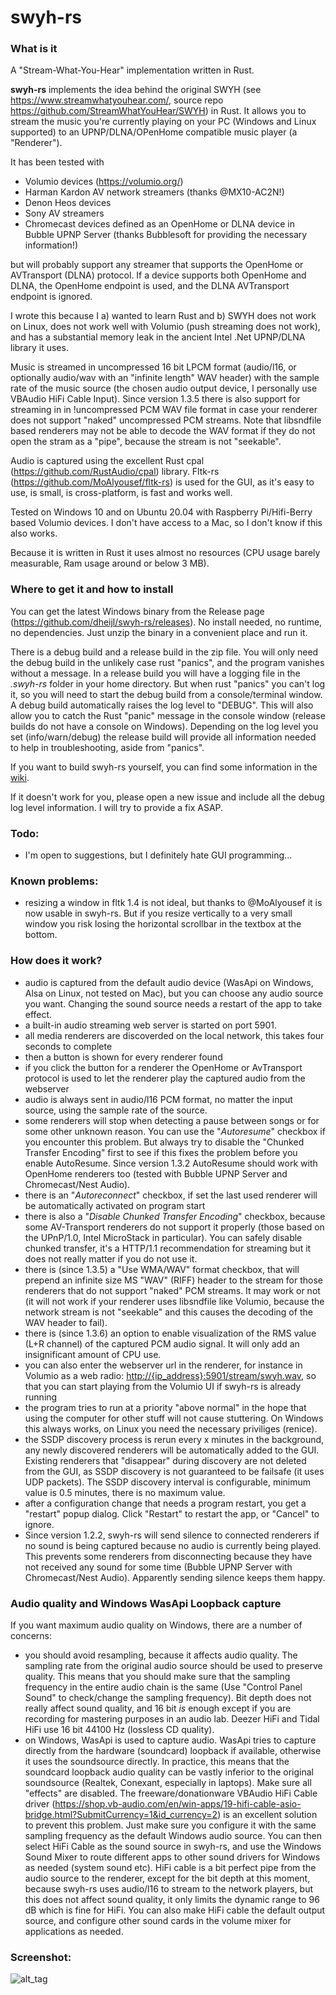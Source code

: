 # swyh-rs

### What is it

A "Stream-What-You-Hear" implementation written in Rust.

**swyh-rs** implements the idea behind the original SWYH (see <https://www.streamwhatyouhear.com/>, source repo <https://github.com/StreamWhatYouHear/SWYH>) in Rust.
It allows you to stream the music you're currently playing on your PC (Windows and Linux supported) to an UPNP/DLNA/OPenHome compatible music player (a "Renderer").

It has been tested with
- Volumio devices (<https://volumio.org/>)
- Harman Kardon AV network streamers (thanks @MX10-AC2N!)
- Denon Heos devices
- Sony AV streamers
- Chromecast devices defined as an OpenHome or DLNA device in Bubble UPNP Server (thanks Bubblesoft for providing the necessary information!)   
  
but will probably support any streamer that supports the OpenHome or AVTransport (DLNA) protocol.
If a device supports both OpenHome and DLNA, the OpenHome endpoint is used, and the DLNA AVTransport endpoint is ignored.

I wrote this because I a) wanted to learn Rust and b) SWYH does not work on Linux, does not work well with Volumio (push streaming does not work), and has a substantial memory leak in the ancient Intel .Net UPNP/DLNA library it uses.

Music is streamed in uncompressed 16 bit LPCM format (audio/l16, or optionally audio/wav with an "infinite length" WAV header) with the sample rate of the music source (the chosen audio output device, I personally use VBAudio HiFi Cable Input). 
Since version 1.3.5 there is also support for streaming in in !uncompressed PCM WAV file format in case your renderer does not support "naked" uncompressed PCM streams.
Note that libsndfile based renderers may not be able to decode the WAV format if they do not open the stram as a "pipe", because the stream is not "seekable". 

Audio is captured using the excellent Rust cpal (<https://github.com/RustAudio/cpal>) library.
Fltk-rs (<https://github.com/MoAlyousef/fltk-rs>) is used for the GUI, as it's easy to use, is small, is cross-platform, is fast and works well. 

Tested on Windows 10 and on Ubuntu 20.04 with Raspberry Pi/Hifi-Berry based Volumio devices. I don't have access to a Mac, so I don't know if this also works.

Because it is written in Rust it uses almost no resources (CPU usage barely measurable, Ram usage around or below 3 MB).

### Where to get it and how to install

You can get the latest Windows binary from the Release page (<https://github.com/dheijl/swyh-rs/releases>).
No install needed, no runtime, no dependencies. Just unzip the binary in a convenient place and run it.

There is a debug build and a release build in the zip file. 
You will only need the debug build in the unlikely case rust "panics", and the program vanishes without a message. In a release build you will have a logging file in the _.swyh-rs_ folder in your home directory. But when rust "panics" you can't log it, so you will need to start the debug build from a console/terminal window. A debug build automatically raises the log level to "DEBUG". This will also allow you to catch the Rust "panic" message in the console window (release builds do not have a console on Windows). Depending on the log level you set (info/warn/debug) the release build will provide all information needed to help in troubleshooting, aside from "panics".

If you want to build swyh-rs yourself, you can find some information in the [wiki](https://github.com/dheijl/swyh-rs/wiki).

If it doesn't work for you, please open a new issue and include all the debug log level information. I will try to provide a fix ASAP.

### Todo:

- I'm open to suggestions, but I definitely hate GUI programming...

### Known problems:

- resizing a window in fltk 1.4 is not ideal, but thanks to @MoAlyousef it is now usable in swyh-rs. But if you resize vertically to a very small window you risk losing the horizontal scrollbar in the textbox at the bottom. 


### How does it work?

- audio is captured from the default audio device (WasApi on Windows, Alsa on Linux, not tested on Mac), but you can choose any audio source you want. Changing the sound source needs a restart of the app to take effect.
- a built-in audio streaming web server is started on port 5901.
- all media renderers are discoverded on the local network, this takes four seconds to complete
- then a button is shown for every renderer found
- if you click the button for a renderer the OpenHome or AvTransport protocol is used to let the renderer play the captured audio from the webserver
- audio is always sent in audio/l16 PCM format, no matter the input source, using the sample rate of the source.
- some renderers will stop when detecting a pause between songs or for some other unknown reason. You can use the "*Autoresume*" checkbox if you encounter this problem. But always try to disable the "Chunked Transfer Encoding" first to see if this fixes the problem before you enable AutoResume. Since version 1.3.2 AutoResume should work with OpenHome renderers too (tested with Bubble UPNP Server and Chromecast/Nest Audio).
- there is an "*Autoreconnect*" checkbox, if set the last used renderer will be automatically activated on program start
- there is also a "*Disable Chunked Transfer Encoding*" checkbox, because some AV-Transport renderers do not support it properly (those based on the UPnP/1.0, Intel MicroStack in particular). You can safely disable chunked transfer, it's a HTTP/1.1 recommendation for streaming but it does not really matter if you do not use it. 
- there is (since 1.3.5) a "Use WMA/WAV" format checkbox, that will prepend an infinite size MS "WAV" (RIFF) header to the stream for those renderers that do not support "naked" PCM streams. It may work or not (it will not work if your renderer uses libsndfile like Volumio, because the network stream is not "seekable" and this causes the decoding of the WAV header to fail). 
- there is (since 1.3.6) an option to enable visualization of the RMS value (L+R channel) of the captured PCM audio signal. It will only add an insignificant amount of CPU use.
- you can also enter the webserver url in the renderer, for instance in Volumio as a web radio: <http://{ip_address}:5901/stream/swyh.wav>, so that you can start playing from the Volumio UI if swyh-rs is already running
- the program tries to run at a priority "above normal" in the hope that using the computer for other stuff will not cause stuttering. On Windows this always works, on Linux you need the necessary priviliges (renice).
- the SSDP discovery process is rerun every x minutes in the background, any newly discovered renderers will be automatically added to the GUI. Existing renderers that "disappear" during discovery are not deleted from the GUI, as SSDP discovery is not guaranteed to be failsafe (it uses UDP packets). The SSDP discovery interval is configurable, minimum value is 0.5 minutes, there is no maximum value.
- after a configuration change that needs a program restart, you get a "restart" popup dialog. Click "Restart" to restart the app, or "Cancel" to ignore.
- Since version 1.2.2, swyh-rs will send silence to connected renderers if no sound is being captured because no audio is currently being played. This prevents some renderers from disconnecting because they have not received any sound for some time (Bubble UPNP Server with Chromecast/Nest Audio). Apparently sending silence keeps them happy. 

### Audio quality and Windows WasApi Loopback capture

If you want maximum audio quality on Windows, there are a number of concerns:

- you should avoid resampling, because it affects audio quality. The sampling rate from the original audio source should be used to preserve quality. This means that you should make sure that the sampling frequency in the entire audio chain is the same (Use "Control Panel Sound" to check/change the sampling frequency). Bit depth does not really affect sound quality, and 16 bit *is* enough except if you are recording for mastering purposes in an audio lab. Deezer HiFi and Tidal HiFi use 16 bit 44100 Hz (lossless CD quality).
- on Windows, WasApi is used to capture audio. WasApi tries to capture directly from the hardware (soundcard) loopback if available, otherwise it uses the soundsource directly. In practice, this means that the soundcard loopback audio quality can be vastly inferior to the original soundsource (Realtek, Conexant, especially in laptops). Make sure all "effects" are disabled. The freeware/donationware VBAudio HiFi Cable driver (https://shop.vb-audio.com/en/win-apps/19-hifi-cable-asio-bridge.html?SubmitCurrency=1&id_currency=2) is an excellent solution to prevent this problem. Just make sure you configure it with the same sampling frequency as the default Windows audio source. You can then select HiFi Cable as the sound source in swyh-rs, and use the Windows Sound Mixer to route different apps to other sound drivers for Windows as needed (system sound etc). HiFi cable is a bit perfect pipe from the audio source to the renderer, except for the bit depth at this moment, because swyh-rs uses audio/l16 to stream to the network players, but this does not affect sound quality, it only limits the dynamic range to 96 dB which is fine for HiFi. You can also make HiFi cable the default output source, and configure other sound cards in the volume mixer for applications as needed.

### Screenshot:

![alt_tag](https://user-images.githubusercontent.com/2384545/108632396-fcb6e000-746e-11eb-9a9a-8d4eaf1cf010.PNG)

